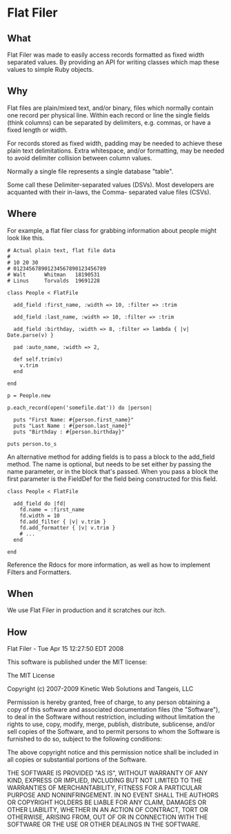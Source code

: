 Flat Filer
==========

What
----

Flat Filer was made to easily access records formatted as fixed
width separated values. By providing an API for writing classes
which map these values to simple Ruby objects.

Why
---

Flat files are plain/mixed text, and/or binary, files which
normally contain one record per physical line. Within each
record or line the single fields (think columns) can be
separated by delimiters, e.g. commas, or have a fixed length
or width.

For records stored as fixed width, padding may be needed to
achieve these plain text delimitations. Extra whitespace, and/or
formatting, may be needed to avoid delimiter collision between
column values.

Normally a single file represents a single database "table".

Some call these Delimiter-separated values (DSVs). Most
developers are acquanted with their in-laws, the Comma-
separated value files (CSVs).

Where
-----

For example, a flat filer class for grabbing information about
people might look like this.

    # Actual plain text, flat file data
    #
    # 10 20 30
    # 012345678901234567890123456789
    # Walt      Whitman   18190531
    # Linus     Torvalds  19691228

    class People < FlatFile

      add_field :first_name, :width => 10, :filter => :trim

      add_field :last_name, :width => 10, :filter => :trim

      add_field :birthday, :width => 8, :filter => lambda { |v| Date.parse(v) }

      pad :auto_name, :width => 2,

      def self.trim(v)
        v.trim
      end
      
    end
  
    p = People.new
     
    p.each_record(open('somefile.dat')) do |person|
      
      puts "First Name: #{person.first_name}"
      puts "Last Name : #{person.last_name}"
      puts "Birthday : #{person.birthday}"

    puts person.to_s

An alternative method for adding fields is to pass a block to the
add_field method. The name is optional, but needs to be set either
by passing the name parameter, or in the block that's passed. When
you pass a block the first parameter is the FieldDef for the field
being constructed for this field.

    class People < FlatFile

      add_field do |fd|
        fd.name = :first_name
        fd.width = 10
        fd.add_filter { |v| v.trim }
        fd.add_formatter { |v| v.trim }
        # ...
      end
      
    end

Reference the Rdocs for more information, as well as how to
implement Filters and Formatters.

When
----

We use Flat Filer in production and it scratches our itch.

How
---

Flat Filer - Tue Apr 15 12:27:50 EDT 2008

This software is published under the MIT license:

The MIT License

Copyright (c) 2007-2009 Kinetic Web Solutions and Tangeis, LLC

Permission is hereby granted, free of charge, to any person obtaining a copy
of this software and associated documentation files (the "Software"), to deal
in the Software without restriction, including without limitation the rights
to use, copy, modify, merge, publish, distribute, sublicense, and/or sell
copies of the Software, and to permit persons to whom the Software is
furnished to do so, subject to the following conditions:

The above copyright notice and this permission notice shall be included in
all copies or substantial portions of the Software.

THE SOFTWARE IS PROVIDED "AS IS", WITHOUT WARRANTY OF ANY KIND, EXPRESS OR
IMPLIED, INCLUDING BUT NOT LIMITED TO THE WARRANTIES OF MERCHANTABILITY,
FITNESS FOR A PARTICULAR PURPOSE AND NONINFRINGEMENT. IN NO EVENT SHALL THE
AUTHORS OR COPYRIGHT HOLDERS BE LIABLE FOR ANY CLAIM, DAMAGES OR OTHER
LIABILITY, WHETHER IN AN ACTION OF CONTRACT, TORT OR OTHERWISE, ARISING FROM,
OUT OF OR IN CONNECTION WITH THE SOFTWARE OR THE USE OR OTHER DEALINGS IN
THE SOFTWARE.
